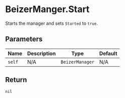 # BeizerManger.Start
Starts the manager and sets `Started` to `true`.

## Parameters
| Name   | Description | Type            | Default |
| ------ | ----------- | --------------- | ------- |
| `self` | N/A         | `BeizerManager` | N/A     |

## Return
`nil`